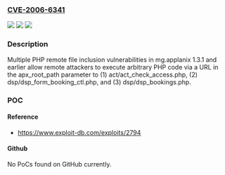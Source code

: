 ### [CVE-2006-6341](https://cve.mitre.org/cgi-bin/cvename.cgi?name=CVE-2006-6341)
![](https://img.shields.io/static/v1?label=Product&message=n%2Fa&color=blue)
![](https://img.shields.io/static/v1?label=Version&message=n%2Fa&color=blue)
![](https://img.shields.io/static/v1?label=Vulnerability&message=n%2Fa&color=brighgreen)

### Description

Multiple PHP remote file inclusion vulnerabilities in mg.applanix 1.3.1 and earlier allow remote attackers to execute arbitrary PHP code via a URL in the apx_root_path parameter to (1) act/act_check_access.php, (2) dsp/dsp_form_booking_ctl.php, and (3) dsp/dsp_bookings.php.

### POC

#### Reference
- https://www.exploit-db.com/exploits/2794

#### Github
No PoCs found on GitHub currently.

